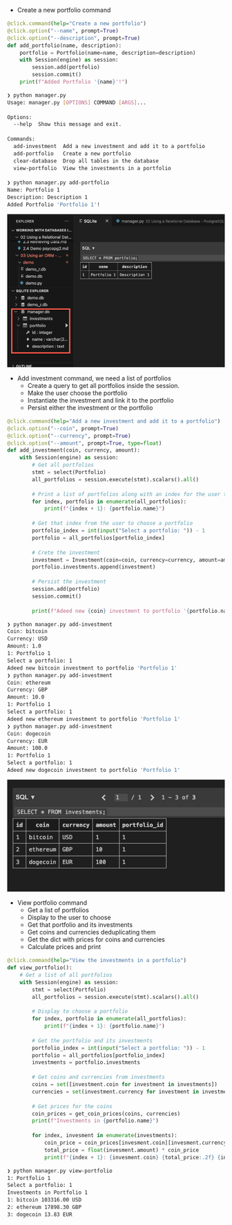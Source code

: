 
- Create a new portfolio command

```python
@click.command(help="Create a new portfolio")
@click.option("--name", prompt=True)
@click.option("--description", prompt=True)
def add_portfolio(name, description):
	portfolio = Portfolio(name=name, description=description)
	with Session(engine) as session:
		session.add(portfolio)
		session.commit()
	print(f"Added Portfolio '{name}'!")
```

```bash
❯ python manager.py
Usage: manager.py [OPTIONS] COMMAND [ARGS]...

Options:
  --help  Show this message and exit.

Commands:
  add-investment  Add a new investment and add it to a portfolio
  add-portfolio   Create a new portfolio
  clear-database  Drop all tables in the database
  view-portfolio  View the investments in a portfolio

❯ python manager.py add-portfolio
Name: Portfolio 1
Description: Description 1
Added Portfolio 'Portfolio 1'!
```

![](../images/03-manager-portfolio.png)

- Add investment command, we need a list of portfolios
	- Create a query to get all portfolios inside the session.
	- Make the user choose the portfolio
	- Instantiate the investment and link it to the portfolio
	- Persist either the investment or the portfolio

```python
@click.command(help="Add a new investment and add it to a portfolio")
@click.option("--coin", prompt=True)
@click.option("--currency", prompt=True)
@click.option("--amount", prompt=True, type=float)
def add_investment(coin, currency, amount):
	with Session(engine) as session:
		# Get all portfolios
		stmt = select(Portfolio)
		all_portfolios = session.execute(stmt).scalars().all()

		# Print a list of portfolios along with an index for the user to choose from
		for index, portfolio in enumerate(all_portfolios):
			print(f"{index + 1}: {portfolio.name}") 

		# Get that index from the user to choose a portfolio
		portfolio_index = int(input("Select a portfolio: ")) - 1
		portfolio = all_portfolios[portfolio_index]

		# Crete the investment
		investment = Investment(coin=coin, currency=currency, amount=amount)
		portfolio.investments.append(investment)  

		# Persist the investment
		session.add(portfolio)
		session.commit()

		print(f"Adeed new {coin} investment to portfolio '{portfolio.name}'")
```

```bash
❯ python manager.py add-investment
Coin: bitcoin
Currency: USD
Amount: 1.0
1: Portfolio 1
Select a portfolio: 1
Adeed new bitcoin investment to portfolio 'Portfolio 1'
❯ python manager.py add-investment
Coin: ethereum
Currency: GBP
Amount: 10.0
1: Portfolio 1
Select a portfolio: 1
Adeed new ethereum investment to portfolio 'Portfolio 1'
❯ python manager.py add-investment
Coin: dogecoin
Currency: EUR
Amount: 100.0
1: Portfolio 1
Select a portfolio: 1
Adeed new dogecoin investment to portfolio 'Portfolio 1'
```

![](../images/03-manager-investments.png)
- View portfolio command
	- Get a list of portfolios
	- Display to the user to choose
	- Get that portfolio and its investments
	- Get coins and currencies deduplicating them
	- Get the dict with prices for coins and currencies
	- Calculate prices and print

```python
@click.command(help="View the investments in a portfolio")
def view_portfolio():
	# Get a list of all portfolios
	with Session(engine) as session:
		stmt = select(Portfolio)
		all_portfolios = session.execute(stmt).scalars().all()
  
		# Display to choose a portfolio
		for index, portfolio in enumerate(all_portfolios):
			print(f"{index + 1}: {portfolio.name}")

		# Get the portfolio and its investments
		portfolio_index = int(input("Select a portfolio: ")) - 1
		portfolio = all_portfolios[portfolio_index]
		investments = portfolio.investments

		# Get coins and currencies from investments
		coins = set([investment.coin for investment in investments])
		currencies = set(investment.currency for investment in investments)

		# Get prices for the coins
		coin_prices = get_coin_prices(coins, currencies)
		print(f"Investments in {portfolio.name}")

		for index, invesment in enumerate(investments):
			coin_price = coin_prices[invesment.coin][invesment.currency.lower()]
			total_price = float(invesment.amount) * coin_price
			print(f"{index + 1}: {invesment.coin} {total_price:.2f} {invesment.currency}")
```

```bash
❯ python manager.py view-portfolio
1: Portfolio 1
Select a portfolio: 1
Investments in Portfolio 1
1: bitcoin 103316.00 USD
2: ethereum 17898.30 GBP
3: dogecoin 13.83 EUR
```
